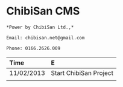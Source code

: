 # ChibiSan CMS #


```
*Power by ChibiSan Ltd.,*

Email: chibisan.net@gmail.com

Phone: 0166.2626.009
```




| Time | E |
|:-----|:--|
| 11/02/2013 | Start ChibiSan Project |
|      |   |